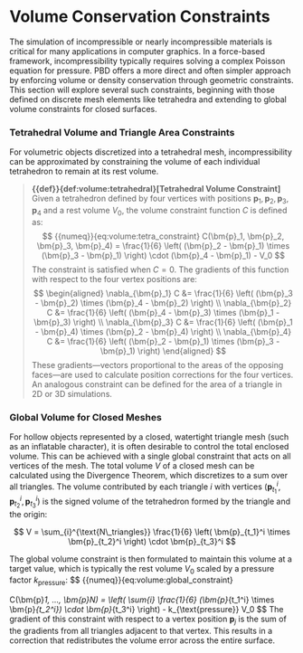 # Volume Conservation Constraints

The simulation of incompressible or nearly incompressible materials is critical for many applications in computer graphics. In a force-based framework, incompressibility typically requires solving a complex Poisson equation for pressure. PBD offers a more direct and often simpler approach by enforcing volume or density conservation through geometric constraints. This section will explore several such constraints, beginning with those defined on discrete mesh elements like tetrahedra and extending to global volume constraints for closed surfaces.

### Tetrahedral Volume and Triangle Area Constraints

For volumetric objects discretized into a tetrahedral mesh, incompressibility can be approximated by constraining the volume of each individual tetrahedron to remain at its rest volume.

> **{{def}}{def:volume:tetrahedral}[Tetrahedral Volume Constraint]**
> Given a tetrahedron defined by four vertices with positions $\bm{p}_1, \bm{p}_2, \bm{p}_3, \bm{p}_4$ and a rest volume $V_0$, the volume constraint function $C$ is defined as:
$$
{{numeq}}{eq:volume:tetra_constraint}
C(\bm{p}_1, \bm{p}_2, \bm{p}_3, \bm{p}_4) = \frac{1}{6} \left( (\bm{p}_2 - \bm{p}_1) \times (\bm{p}_3 - \bm{p}_1) \right) \cdot (\bm{p}_4 - \bm{p}_1) - V_0
$$
> The constraint is satisfied when $C=0$. The gradients of this function with respect to the four vertex positions are:
 $$
 \begin{aligned}
 \nabla_{\bm{p}_1} C &= \frac{1}{6} \left( (\bm{p}_3 - \bm{p}_2) \times (\bm{p}_4 - \bm{p}_2) \right) \\
 \nabla_{\bm{p}_2} C &= \frac{1}{6} \left( (\bm{p}_4 - \bm{p}_3) \times (\bm{p}_1 - \bm{p}_3) \right) \\
 \nabla_{\bm{p}_3} C &= \frac{1}{6} \left( (\bm{p}_1 - \bm{p}_4) \times (\bm{p}_2 - \bm{p}_4) \right) \\
 \nabla_{\bm{p}_4} C &= \frac{1}{6} \left( (\bm{p}_2 - \bm{p}_1) \times (\bm{p}_3 - \bm{p}_1) \right)
 \end{aligned}
 $$
> These gradients—vectors proportional to the areas of the opposing faces—are used to calculate position corrections for the four vertices. An analogous constraint can be defined for the area of a triangle in 2D or 3D simulations.

### Global Volume for Closed Meshes

For hollow objects represented by a closed, watertight triangle mesh (such as an inflatable character), it is often desirable to control the total enclosed volume. This can be achieved with a single global constraint that acts on all vertices of the mesh. The total volume $V$ of a closed mesh can be calculated using the Divergence Theorem, which discretizes to a sum over all triangles. The volume contributed by each triangle $i$ with vertices $(\bm{p}_{t_1}^i, \bm{p}_{t_2}^i, \bm{p}_{t_3}^i)$ is the signed volume of the tetrahedron formed by the triangle and the origin:

$$
V = \sum_{i}^{\text{N\_triangles}} \frac{1}{6} \left( \bm{p}_{t_1}^i \times \bm{p}_{t_2}^i \right) \cdot \bm{p}_{t_3}^i
$$

The global volume constraint is then formulated to maintain this volume at a target value, which is typically the rest volume $V_0$ scaled by a pressure factor $k_{\text{pressure}}$:
$$
{{numeq}}{eq:volume:global_constraint}

C(\bm{p}_1, ..., \bm{p}_N) = \left( \sum_{i} \frac{1}{6} (\bm{p}_{t_1^i} \times \bm{p}_{t_2^i}) \cdot \bm{p}_{t_3^i} \right) - k_{\text{pressure}} V_0
$$
The gradient of this constraint with respect to a vertex position $\bm{p}_j$ is the sum of the gradients from all triangles adjacent to that vertex. This results in a correction that redistributes the volume error across the entire surface.

